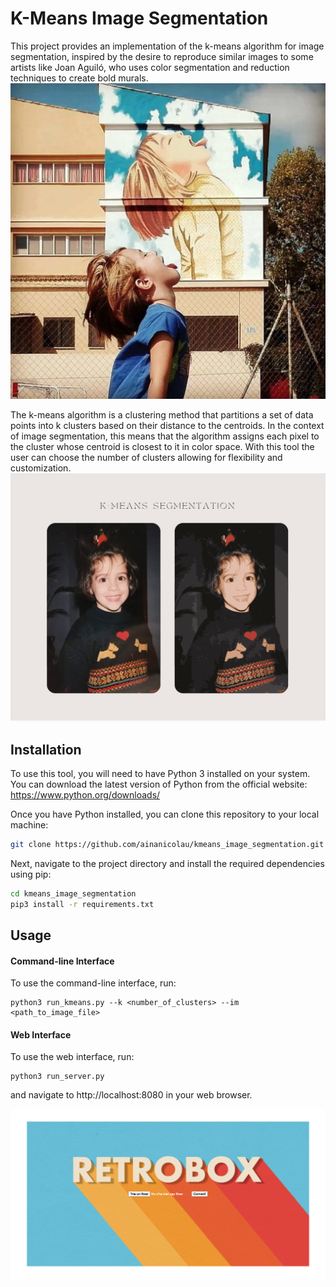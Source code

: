 
# K-Means Image Segmentation

This project provides an implementation of the k-means algorithm for image segmentation, inspired by the desire to reproduce similar images to some artists like Joan Aguiló, who uses color segmentation and reduction techniques to create bold murals.
![alt text](img/inspiration.png)

The k-means algorithm is a clustering method that partitions a set of data points into k clusters based on their distance to the centroids. In the context of image segmentation, this means that the algorithm assigns each pixel to the cluster whose centroid is closest to it in color space. With this tool the user can choose the number of clusters allowing for flexibility and customization.
![alt text](img/example.png)


## Installation

To use this tool, you will need to have Python 3 installed on your system. You can download the latest version of Python from the official website: https://www.python.org/downloads/

Once you have Python installed, you can clone this repository to your local machine:

```bash
git clone https://github.com/ainanicolau/kmeans_image_segmentation.git
```
Next, navigate to the project directory and install the required dependencies using pip:

```bash
cd kmeans_image_segmentation
pip3 install -r requirements.txt
```

## Usage

#### Command-line Interface
To use the command-line interface, run:

```
python3 run_kmeans.py --k <number_of_clusters> --im <path_to_image_file>
```

#### Web Interface
To use the web interface, run:

```
python3 run_server.py
```
and navigate to http://localhost:8080 in your web browser.

![alt text](img/web_interface.png)